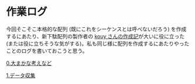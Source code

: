 # 作業ログ

今回そこそこ本格的な配列 (既にこれをシーケンスとは呼べないだろう) を作成するにあたり、新下駄配列の製作者の [kouy さんの作成記](https://kouy.exblog.jp/14387405/)が大いに役に立った (または役に立ちそうな気がする)。私も同じ様に配列を作成するにあたりやったことのログを書いておこうと思う。

[0.大まかな考えなど](0.rough_ideas.md)

[1.データ収集](1.data_collection.md)

